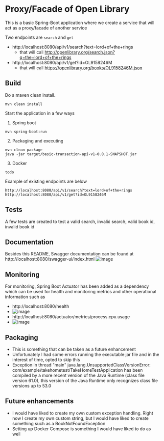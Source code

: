 # Proxy/Facade of Open Library
This is a basic Spring-Boot application where we create a service that will act as a proxy/facade of another service

Two endpoints are `search` and `get`
* http://localhost:8080/api/v1/search?text=lord+of+the+rings
    * that will call http://openlibrary.org/search.json?q=the+lord+of+the+rings
* http://localhost:8080/api/v1/get?id=OL9158246M
    * that will call https://openlibrary.org/books/OL9158246M.json

## Build
Do a maven clean install.
```
mvn clean install
```

Start the application in a few ways

1. Spring boot
```
mvn spring-boot:run
```

2. Packaging and executing
```
mvn clean package
java -jar target/basic-transaction-api-v1-0.0.1-SNAPSHOT.jar
```

3. Docker
```
todo
```

Example of existing endpoints are below
```
http://localhost:8080/api/v1/search?text=lord+of+the+rings
http://localhost:8080/api/v1/get?id=OL9158246M
```

## Tests
A few tests are created to test a valid search, invalid search, valid book id, invalid book id

## Documentation
Besides this README, Swagger documentation can be found at http://localhost:8080/swagger-ui/index.html
![image](https://user-images.githubusercontent.com/43839159/208357296-68d41197-50e9-42b1-a5a1-a4286ee4bedf.png)

## Monitoring
For monitoring, Spring Boot Actuator has been added as a dependency which can be used for health and monitoring metrics and other operational information such as
* http://localhost:8080/health
* ![image](https://user-images.githubusercontent.com/43839159/208358083-7a3d5bcb-b35a-4cec-a9d7-d1ca8ded0a88.png)
* http://localhost:8080/actuator/metrics/process.cpu.usage
* ![image](https://user-images.githubusercontent.com/43839159/208359397-b22f0b9f-c07b-4403-a122-6a3103cef312.png)

## Packaging
* This is something that can be taken as a future enhancement
* Unfortunately I had some errors running the executable jar file and in the interest of time, opted to skip this
* Exception in thread "main" java.lang.UnsupportedClassVersionError: com/example/takehometest/TakeHomeTestApplication has been compiled by a more recent version of the Java Runtime (class file version 61.0), this version of the Java Runtime only recognizes class file versions up to 53.0

## Future enhancements
* I would have liked to create my own custom exception handling. Right now I create my own custom string, but I would have liked to create something such as a BookNotFoundException
* Setting up Docker Compose is something I would have liked to do as well
